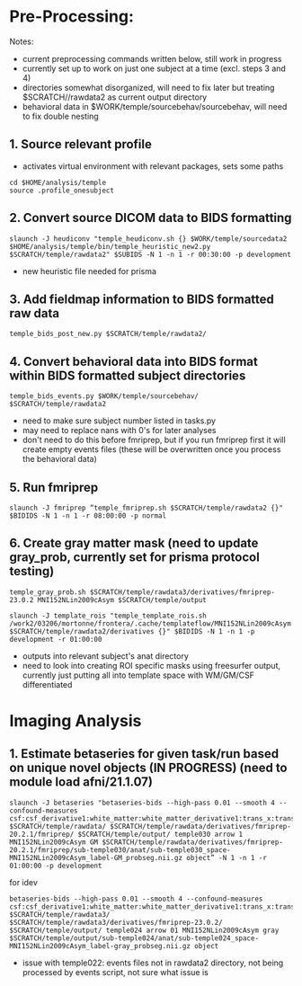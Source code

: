 # Pre-Processing:
Notes:
* current preprocessing commands written below, still work in progress
* currently set up to work on just one subject at a time (excl. steps 3 and 4)
* directories somewhat disorganized, will need to fix later but treating $SCRATCH//rawdata2 as current output directory
* behavioral data in $WORK/temple/sourcebehav/sourcebehav, will need to fix double nesting

## 1. Source relevant profile
* activates virtual environment with relevant packages, sets some paths
```
cd $HOME/analysis/temple
source .profile_onesubject
```

## 2. Convert source DICOM data to BIDS formatting
```
slaunch -J heudiconv "temple_heudiconv.sh {} $WORK/temple/sourcedata2 $HOME/analysis/temple/bin/temple_heuristic_new2.py $SCRATCH/temple/rawdata2" $SUBIDS -N 1 -n 1 -r 00:30:00 -p development
```
* new heuristic file needed for prisma

## 3. Add fieldmap information to BIDS formatted raw data
```
temple_bids_post_new.py $SCRATCH/temple/rawdata2/
```

## 4. Convert behavioral data into BIDS format within BIDS formatted subject directories
```
temple_bids_events.py $WORK/temple/sourcebehav/ $SCRATCH/temple/rawdata2
```
 * need to make sure subject number listed in tasks.py
 * may need to replace nans with 0's for later analyses
 * don't need to do this before fmriprep, but if you run fmriprep first it will create empty events files (these will be overwritten once you process the behavioral data)
   
## 5. Run fmriprep
```
slaunch -J fmriprep “temple_fmriprep.sh $SCRATCH/temple/rawdata2 {}" $BIDIDS -N 1 -n 1 -r 08:00:00 -p normal
```

## 6. Create gray matter mask (need to update gray_prob, currently set for prisma protocol testing)
```
temple_gray_prob.sh $SCRATCH/temple/rawdata3/derivatives/fmriprep-23.0.2 MNI152NLin2009cAsym $SCRATCH/temple/output
```
```
slaunch -J template_rois "temple_template_rois.sh /work2/03206/mortonne/frontera/.cache/templateflow/MNI152NLin2009cAsym $SCRATCH/temple/rawdata2/derivatives {}" $BIDIDS -N 1 -n 1 -p development -r 01:00:00
```
* outputs into relevant subject's anat directory
* need to look into creating ROI specific masks using freesurfer output, currently just putting all into template space with WM/GM/CSF differentiated
  
# Imaging Analysis

## 1. Estimate betaseries for given task/run based on unique novel objects (IN PROGRESS) (need to module load afni/21.1.07)
```
slaunch -J betaseries "betaseries-bids --high-pass 0.01 --smooth 4 --confound-measures csf:csf_derivative1:white_matter:white_matter_derivative1:trans_x:trans_x_derivative1:trans_y:trans_y_derivative1:trans_z:trans_z_derivative1:rot_x:rot_x_derivative1:rot_y:rot_y_derivative1:rot_z:rot_z_derivative1 $SCRATCH/temple/rawdata/ $SCRATCH/temple/rawdata/derivatives/fmriprep-20.2.1/fmriprep/ $SCRATCH/temple/output/ temple030 arrow 1 MNI152NLin2009cAsym GM $SCRATCH/temple/rawdata/derivatives/fmriprep-20.2.1/fmriprep/sub-temple030/anat/sub-temple030_space-MNI152NLin2009cAsym_label-GM_probseg.nii.gz object” -N 1 -n 1 -r 01:00:00 -p development
```
for idev
```
betaseries-bids --high-pass 0.01 --smooth 4 --confound-measures csf:csf_derivative1:white_matter:white_matter_derivative1:trans_x:trans_x_derivative1:trans_y:trans_y_derivative1:trans_z:trans_z_derivative1:rot_x:rot_x_derivative1:rot_y:rot_y_derivative1:rot_z:rot_z_derivative1 $SCRATCH/temple/rawdata3/ $SCRATCH/temple/rawdata3/derivatives/fmriprep-23.0.2/ $SCRATCH/temple/output/ temple024 arrow 01 MNI152NLin2009cAsym gray $SCRATCH/temple/output/sub-temple024/anat/sub-temple024_space-MNI152NLin2009cAsym_label-gray_probseg.nii.gz object
```
* issue with temple022: events files not in rawdata2 directory, not being processed by events script, not sure what issue is



